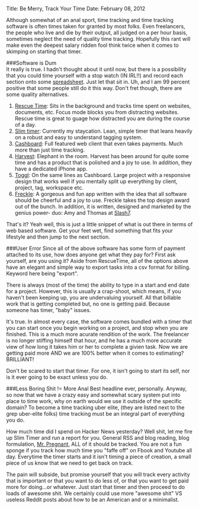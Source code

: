 Title: Be Merry, Track Your Time
Date: February 08, 2012

Although somewhat of an anal sport, time tracking and time tracking software
is often times taken for granted by most folks. Even freelancers, the people
who live and die by their output, all judged on a per hour basis, sometimes
neglect the need of quality time tracking. Hopefully this rant will make even
the deepest salary ridden fool think twice when it comes to skimping on starting
that timer.

###Software is Dum  
It really is true. I hadn't thought about it until now, but there is a possibility
that you could time yourself with a stop watch (IN IRL!!) and record each section
onto some [spreadsheet][1]. Just let that sit in. Uh, and I am 99 percent positive
that some people still do it this way. Don't fret though, there are some quality
alternatives.

1. [Rescue Time][2]: Sits in the background and tracks time spent on websites, 
documents, etc. Focus mode blocks you from distracting websites. Rescue time is 
great to guage how distracted you are during the course of a day.
2. [Slim timer][3]: Currently my staycation. Lean, simple timer that leans heavily 
on a robust and easy to understand tagging system.
3. [Cashboard][4]: Full featured web client that even takes payments. Much more 
than just time tracking.
4. [Harvest][5]: Elephant in the room. Harvest has been around for quite some time 
and has a product that is polished and a joy to use. In addition, they have a 
dedicated iPhone app.
5. [Toggl][6]: On the same lines as Cashboard. Large project with a responsive design 
that works well if you mentally split up everything by client, project, tag, workspace 
etc.
6. [Freckle][7]: A gorgeous and fun app written with the idea that all software 
should be cheerful and a joy to use. Freckle takes the top design award out of 
the bunch. In addition, it is written, designed and marketed by the genius power-
duo: Amy and Thomas at [Slash7][8].

That's it? Yeah well, this is just a little snippet of what is out there in terms 
of web based software. Get your feet wet, find something that fits your lifestyle 
and then jump to the next section.

###User Error
Since all of the above software has some form of payment attached to its use, how 
does anyone get what they pay for? First ask yourself, are you using it? Aside 
from RescueTime, all of the options above have an elegant and simple way to export 
tasks into a csv format for billing. Keyword here being "export".

There is always (most of the time) the ability to type in a start and end date 
for a project. However, this is usually a crap-shoot, which means, if you haven't 
been keeping up, you are undervaluing yourself. All that billable work that is getting completed 
but, no one is getting paid. Because someone has timer, "baby" issues.

It's true. In almost every case, the software comes bundled with a timer that you 
can start once you begin working on a project, and stop when you are finished. 
This is a much more acurate rendition of the work. The freelancer is no longer 
stiffing himself that hour, and he has a much more accurate view of how long it 
takes him or her to complete a givien task. Now we are getting paid more AND we 
are 100% better when it comes to estimating? BRILLIANT!

Don't be scared to start that timer. For one, it isn't going to start its self, nor 
is it ever going to be exact unless you do.

###Less Boring Shit != More Anal
Best headline ever, personally. Anyway, so now that we have a crazy easy and somewhat 
scary system put into place to time work, why on earth would we use it outside of 
the specific domain? To become a time tracking uber elite, (they are listed next to 
the grep uber-elite folks) time tracking must be an integral part of everything you 
do.

How much time did I spend on Hacker News yesterday? Well shit, let me fire up 
Slim Timer and run a report for you. General RSS and blog reading, blog formulation, 
[Mr. Pregnant][9], ALL of it should be tracked. You are not a fun sponge if you 
track how much time you "faffe off" on Fbook and Youtube all day. Everytime the 
timer starts and it isn't timing a piece of creation, a small piece of us know that 
we need to get back on track.

The pain will subside, but promise yourself that you will track every activity that 
is important or that you want to do less of, or that you want to get paid more 
for doing...or whatever. Just start that timer and then proceed to do loads of 
awesome shit. We certainly could use more "awesome shit" VS useless Reddit posts 
about how to be an American and or a minimalist.


[1]: http://youtu.be/63UlBsdElsY
[2]: http://www.rescuetime.com/
[3]: http://www.slimtimer.com/
[4]: http://www.getcashboard.com/
[5]: http://www.getharvest.com/
[6]: http://www.toggl.com/
[7]: http://letsfreckle.com/
[8]: http://slash7.com/company/
[9]: http://youtu.be/glnJ9lK9FJw
